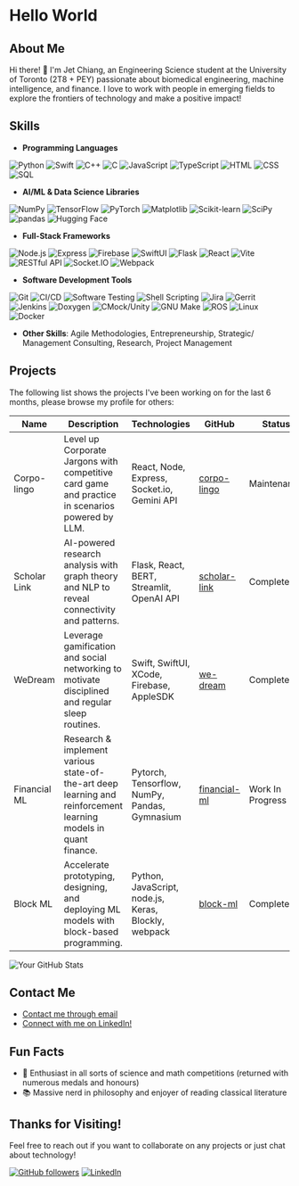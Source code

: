 # Hello World

## About Me
Hi there! 👋 I'm Jet Chiang, an Engineering Science student at the University of Toronto (2T8 + PEY) passionate about biomedical engineering, machine intelligence, and finance. I love to work with people in emerging fields to explore the frontiers of technology and make a positive impact!

## Skills

<!-- ![Most Used Languages](https://github-readme-stats.vercel.app/api/top-langs/?username=supreme-gg-gg&layout=compact&theme=dark) -->

- **Programming Languages**

![Python](https://img.shields.io/badge/Python-3670A0?style=for-the-badge&logo=python&logoColor=white)
![Swift](https://img.shields.io/badge/Swift-FA7343?style=for-the-badge&logo=swift&logoColor=white)
![C++](https://img.shields.io/badge/C++-00599C?style=for-the-badge&logo=c%2B%2B&logoColor=white)
![C](https://img.shields.io/badge/C-A8B9CC?style=for-the-badge&logo=c&logoColor=white)
![JavaScript](https://img.shields.io/badge/JavaScript-F7DF1E?style=for-the-badge&logo=javascript&logoColor=black)
![TypeScript](https://img.shields.io/badge/TypeScript-3178C6?style=for-the-badge&logo=typescript&logoColor=white)
![HTML](https://img.shields.io/badge/HTML5-E34F26?style=for-the-badge&logo=html5&logoColor=white)
![CSS](https://img.shields.io/badge/CSS3-1572B6?style=for-the-badge&logo=css3&logoColor=white)
![SQL](https://img.shields.io/badge/SQL-003B57?style=for-the-badge&logo=postgresql&logoColor=white)

- **AI/ML & Data Science Libraries**

![NumPy](https://img.shields.io/badge/NumPy-013243?style=for-the-badge&logo=numpy&logoColor=white)
![TensorFlow](https://img.shields.io/badge/TensorFlow-FF6F00?style=for-the-badge&logo=tensorflow&logoColor=white)
![PyTorch](https://img.shields.io/badge/PyTorch-EE4C2C?style=for-the-badge&logo=pytorch&logoColor=white)
![Matplotlib](https://img.shields.io/badge/Matplotlib-11557C?style=for-the-badge&logo=plotly&logoColor=white)
![Scikit-learn](https://img.shields.io/badge/Scikit--learn-F7931E?style=for-the-badge&logo=scikit-learn&logoColor=white)
![SciPy](https://img.shields.io/badge/SciPy-8CAAE6?style=for-the-badge&logo=scipy&logoColor=white)
![pandas](https://img.shields.io/badge/pandas-150458?style=for-the-badge&logo=pandas&logoColor=white)
![Hugging Face](https://img.shields.io/badge/Hugging%20Face-FFD54F?style=for-the-badge&logo=huggingface&logoColor=black)

- **Full-Stack Frameworks**

![Node.js](https://img.shields.io/badge/Node.js-339933?style=for-the-badge&logo=nodedotjs&logoColor=white)
![Express](https://img.shields.io/badge/Express-000000?style=for-the-badge&logo=express&logoColor=white)
![Firebase](https://img.shields.io/badge/Firebase-FFCA28?style=for-the-badge&logo=firebase&logoColor=black)
![SwiftUI](https://img.shields.io/badge/SwiftUI-007AFF?style=for-the-badge&logo=swift&logoColor=white)
![Flask](https://img.shields.io/badge/Flask-000000?style=for-the-badge&logo=flask&logoColor=white)
![React](https://img.shields.io/badge/React-61DAFB?style=for-the-badge&logo=react&logoColor=black)
![Vite](https://img.shields.io/badge/Vite-646CFF?style=for-the-badge&logo=vite&logoColor=white)
![RESTful API](https://img.shields.io/badge/REST-02569B?style=for-the-badge&logo=postman&logoColor=white)
![Socket.IO](https://img.shields.io/badge/Socket.IO-010101?style=for-the-badge&logo=socketdotio&logoColor=white)
![Webpack](https://img.shields.io/badge/Webpack-8DD6F9?style=for-the-badge&logo=webpack&logoColor=black)

- **Software Development Tools**

![Git](https://img.shields.io/badge/Git-F05032?style=for-the-badge&logo=git&logoColor=white)
![CI/CD](https://img.shields.io/badge/CI%2FCD-004088?style=for-the-badge&logo=githubactions&logoColor=white)
![Software Testing](https://img.shields.io/badge/Testing-46a2f1?style=for-the-badge&logo=pytest&logoColor=white)
![Shell Scripting](https://img.shields.io/badge/Shell_Scripting-4EAA25?style=for-the-badge&logo=gnu-bash&logoColor=white)
![Jira](https://img.shields.io/badge/Jira-0052CC?style=for-the-badge&logo=jira&logoColor=white)
![Gerrit](https://img.shields.io/badge/Gerrit-00A9E0?style=for-the-badge&logo=gerrit&logoColor=white)
![Jenkins](https://img.shields.io/badge/Jenkins-D24939?style=for-the-badge&logo=jenkins&logoColor=white)
![Doxygen](https://img.shields.io/badge/Doxygen-000080?style=for-the-badge&logo=doxygen&logoColor=white)
![CMock/Unity](https://img.shields.io/badge/CMock/Unity-00599C?style=for-the-badge&logo=c&logoColor=white)
![GNU Make](https://img.shields.io/badge/GNU_Make-3A3A3A?style=for-the-badge&logo=gnu&logoColor=white)
![ROS](https://img.shields.io/badge/ROS-22314E?style=for-the-badge&logo=ros&logoColor=white)
![Linux](https://img.shields.io/badge/Linux-FCC624?style=for-the-badge&logo=linux&logoColor=black)
![Docker](https://img.shields.io/badge/Docker-2496ED?style=for-the-badge&logo=docker&logoColor=white)

- **Other Skills**: Agile Methodologies, Entrepreneurship, Strategic/ Management Consulting, Research, Project Management

## Projects
The following list shows the projects I've been working on for the last 6 months, please browse my profile for others:

|Name|Description|Technologies|GitHub|Status|
|---|---|---|---|---|
|Corpo-lingo|Level up Corporate Jargons with competitive card game and practice in scenarios powered by LLM. | React, Node, Express, Socket.io, Gemini API | [corpo-lingo](https://github.com/supreme-gg-gg/corpo-lingo)|Maintenance|
|Scholar Link|AI-powered research analysis with graph theory and NLP to reveal connectivity and patterns.| Flask, React, BERT, Streamlit, OpenAI API | [scholar-link](https://github.com/supreme-gg-gg/we-dream)|Completed|
|WeDream|Leverage gamification and social networking to motivate disciplined and regular sleep routines.| Swift, SwiftUI, XCode, Firebase, AppleSDK | [we-dream](https://github.com/supreme-gg-gg/we-dream)|Completed|
|Financial ML|Research & implement various state-of-the-art deep learning and reinforcement learning models in quant finance.| Pytorch, Tensorflow, NumPy, Pandas, Gymnasium | [financial-ml](https://github.com/supreme-gg-gg/financial-ml)|Work In Progress|
|Block ML|Accelerate prototyping, designing, and deploying ML models with block-based programming.| Python, JavaScript, node.js, Keras, Blockly, webpack | [block-ml](https://github.com/supreme-gg-gg/block-ml)|Completed|

![Your GitHub Stats](https://github-readme-stats.vercel.app/api?username=supreme-gg-gg&show_icons=true&theme=dark)

## Contact Me
- [Contact me through email](mailto:jetjiang.ez@gmail.com)
- [Connect with me on LinkedIn!](https://www.linkedin.com/in/jet-chiang)

## Fun Facts
- 🔭 Enthusiast in all sorts of science and math competitions (returned with numerous medals and honours)
- 📚 Massive nerd in philosophy and enjoyer of reading classical literature

## Thanks for Visiting!
Feel free to reach out if you want to collaborate on any projects or just chat about technology!

[![GitHub followers](https://img.shields.io/github/followers/yourusername?label=Follow&style=social)](https://github.com/supreme-gg-gg)
[![LinkedIn](https://img.shields.io/badge/LinkedIn-Connect-blue)][1]

[1]:https://www.linkedin.com/in/jet-chiang/
